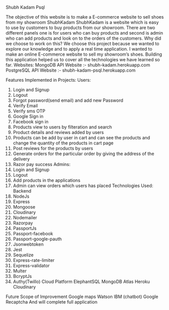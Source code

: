  Shubh Kadam Psql
	
The objective of this website is to make a E-commerce website to sell shoes from my showroom ShubhKadam
ShubhKadam is a website which is easy to use by customers to buy products from our showroom. There are two different panels one is for users who can buy products and second is admin who can add products and look on to the orders of the customers.
Why did we choose to work on this?
We choose this project because we wanted to explore our knowledge and to apply a real time application. I wanted to make an online E-commerce website to sell my showroom’s shoes.  Building this application helped us to cover all the technologies we have learned so far.
Websites:
MongoDB API Website :- shubh-kadam.herokuapp.com
PostgreSQL API Website :- shubh-kadam-psql.herokuapp.com

Features Implemented in Projects:
Users:
1.	Login and Signup
2.	Logout
3.	Forgot password(send email) and add new Password
4.	Verify Email
5.	Verify sms OTP
6.	Google Sign in
7.	Facebook sign in
8.	Products view to users by filteration and search
9.	Product details and reviews added by users
10.	Products can be add by user in cart and can see the products and change the quantity of the products in cart page
11.	Post reviews for the products by users
12.	Generate orders for the particular order by giving the address of the delivery
13.	Razor pay success
Admins:
1.	Login and Signup
2.	Logout
3.	Add products in the applications
4.	Admin can view orders which users has placed
Technologies Used:
Backend
1.	NodeJs
2.	Express
3.	Mongoose
4.	Cloudinary 
5.	Nodemailer
6.	Razorpay
7.	PassportJs
8.	Passport-facebook
9.	Passport-google-pauth
10.	Jsonwebtoken
11.	Jest
12.	Sequelize
13.	Express-rate-limiter
14.	Express-validator
15.	Multer
16.	BcryptJs
17.	Authy(Twillo)
Cloud Platform
ElephantSQL
MongoDB Atlas
Heroku
Cloudinary

Future Scope of Improvement
Google maps
Watson IBM (chatbot)
Google Recaptcha
And will complete full application

